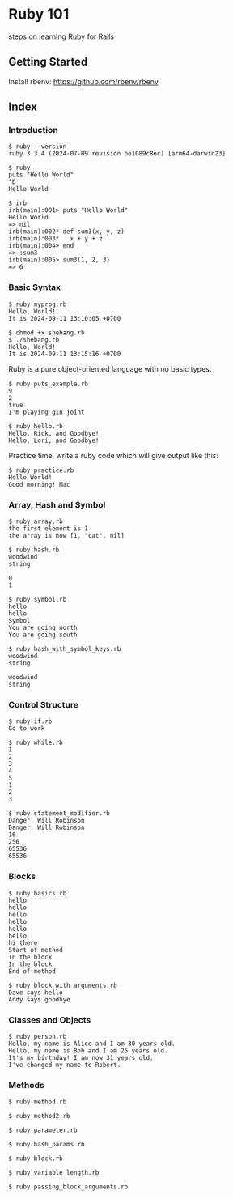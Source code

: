 # Ruby 101
steps on learning Ruby for Rails

## Getting Started
Install rbenv: https://github.com/rbenv/rbenv

## Index
### Introduction
```
$ ruby --version
ruby 3.3.4 (2024-07-09 revision be1089c8ec) [arm64-darwin23]
```
```
$ ruby
puts "Hello World"
^D
Hello World
```
```
$ irb
irb(main):001> puts "Hello World"
Hello World
=> nil
irb(main):002* def sum3(x, y, z)
irb(main):003*   x + y + z
irb(main):004> end
=> :sum3
irb(main):005> sum3(1, 2, 3)
=> 6
```

### Basic Syntax
```
$ ruby myprog.rb
Hello, World!
It is 2024-09-11 13:10:05 +0700
```

```
$ chmod +x shebang.rb
$ ./shebang.rb
Hello, World!
It is 2024-09-11 13:15:16 +0700
```

Ruby is a pure object-oriented language with no basic types.
```
$ ruby puts_example.rb
9
2
true
I'm playing gin joint
```

```
$ ruby hello.rb
Hello, Rick, and Goodbye!
Hello, Lori, and Goodbye!
```

Practice time, write a ruby code which will give output like this:
```
$ ruby practice.rb
Hello World!
Good morning! Mac
```

### Array, Hash and Symbol
```
$ ruby array.rb
the first element is 1
the array is now [1, "cat", nil]
```

```
$ ruby hash.rb
woodwind
string

0
1
```

```
$ ruby symbol.rb
hello
hello
Symbol
You are going north
You are going south
```

```
$ ruby hash_with_symbol_keys.rb
woodwind
string

woodwind
string
```
### Control Structure
```
$ ruby if.rb
Go to work
```

```
$ ruby while.rb
1
2
3
4
5
1
2
3
```

```
$ ruby statement_modifier.rb
Danger, Will Robinson
Danger, Will Robinson
16
256
65536
65536
```
### Blocks
```
$ ruby basics.rb
hello
hello
hello
hello
hello
hello
hi there
Start of method
In the block
In the block
End of method
```

```
$ ruby block_with_arguments.rb
Dave says hello
Andy says goodbye
```
### Classes and Objects
```
$ ruby person.rb
Hello, my name is Alice and I am 30 years old.
Hello, my name is Bob and I am 25 years old.
It's my birthday! I am now 31 years old.
I've changed my name to Robert.
```

### Methods
```
$ ruby method.rb
```

```
$ ruby method2.rb
```

```
$ ruby parameter.rb
```

```
$ ruby hash_params.rb
```

```
$ ruby block.rb
```

```
$ ruby variable_length.rb
```

```
$ ruby passing_block_arguments.rb
```

